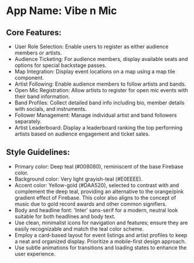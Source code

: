 # **App Name**: Vibe n Mic

## Core Features:

- User Role Selection: Enable users to register as either audience members or artists.
- Audience Ticketing: For audience members, display available seats and options for special backstage passes.
- Map Integration: Display event locations on a map using a map tile component.
- Artist Following: Enable audience members to follow artists and bands.
- Open Mic Registration: Allow artists to register for open mic events with their band information.
- Band Profiles: Collect detailed band info including bio, member details with socials, and instruments.
- Follower Management: Manage individual artist and band followers separately.
- Artist Leaderboard: Display a leaderboard ranking the top performing artists based on audience engagement and ticket sales.

## Style Guidelines:

- Primary color: Deep teal (#008080), reminiscent of the base Firebase color.
- Background color: Very light grayish-teal (#E0EEEE).
- Accent color: Yellow-gold (#DAA520), selected to contrast with and complement the deep teal, providing an alternative to the orange/pink gradient effect of Firebase. This color also aligns to the concept of music due to gold record awards and other common signifiers.
- Body and headline font: 'Inter' sans-serif for a modern, neutral look suitable for both headlines and body text.
- Use clean, minimalist icons for navigation and features; ensure they are easily recognizable and match the teal color scheme.
- Employ a card-based layout for event listings and artist profiles to keep a neat and organized display. Prioritize a mobile-first design approach.
- Use subtle animations for transitions and loading states to enhance the user experience.